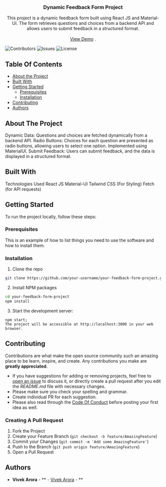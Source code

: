 <br/>
<p align="center">
  <h3 align="center">Dynamic Feedback Form Project</h3>

  <p align="center">
    This project is a dynamic feedback form built using React JS and Material-UI. The form retrieves questions and choices from a backend API and allows users to submit feedback in a structured format.
    <br/>
    <br/>
    <a href="https://github.com/gitvivek14/Feedback_Form">View Demo</a>
    .
  </p>
</p>

![Contributors](https://img.shields.io/github/contributors/gitvivek14/Feedback_Form?color=dark-green) ![Issues](https://img.shields.io/github/issues/gitvivek14/Feedback_Form) ![License](https://img.shields.io/github/license/gitvivek14/Feedback_Form) 

## Table Of Contents

* [About the Project](#about-the-project)
* [Built With](#built-with)
* [Getting Started](#getting-started)
  * [Prerequisites](#prerequisites)
  * [Installation](#installation)
* [Contributing](#contributing)
* [Authors](#authors)


## About The Project

Dynamic Data: Questions and choices are fetched dynamically from a backend API.
Radio Buttons: Choices for each question are presented as radio buttons, allowing users to select one option. Implemented using MaterialUI.
Submit Feedback: Users can submit feedback, and the data is displayed in a structured format.

## Built With

Technologies Used
React JS
Material-UI
Tailwind CSS (For Styling)
Fetch (for API requests)

## Getting Started

To run the project locally, follow these steps:

### Prerequisites

This is an example of how to list things you need to use the software and how to install them.

### Installation


1. Clone the repo

```sh
git clone https://github.com/your-username/your-feedback-form-project.git
```

2. Install NPM packages

```sh
cd your-feedback-form-project
npm install
```

3. Start the development server:

```JS
npm start;
The project will be accessible at http://localhost:3000 in your web browser.
```

## Contributing

Contributions are what make the open source community such an amazing place to be learn, inspire, and create. Any contributions you make are **greatly appreciated**.
* If you have suggestions for adding or removing projects, feel free to [open an issue](https://github.com/gitvivek14/Feedback_Form/issues/new) to discuss it, or directly create a pull request after you edit the *README.md* file with necessary changes.
* Please make sure you check your spelling and grammar.
* Create individual PR for each suggestion.
* Please also read through the [Code Of Conduct](https://github.com/gitvivek14/Feedback_Form/blob/main/CODE_OF_CONDUCT.md) before posting your first idea as well.

### Creating A Pull Request

1. Fork the Project
2. Create your Feature Branch (`git checkout -b feature/AmazingFeature`)
3. Commit your Changes (`git commit -m 'Add some AmazingFeature'`)
4. Push to the Branch (`git push origin feature/AmazingFeature`)
5. Open a Pull Request

## Authors

* **Vivek Arora** - ** - [Vivek Arora](https://github.com/gitvivek14) - **




